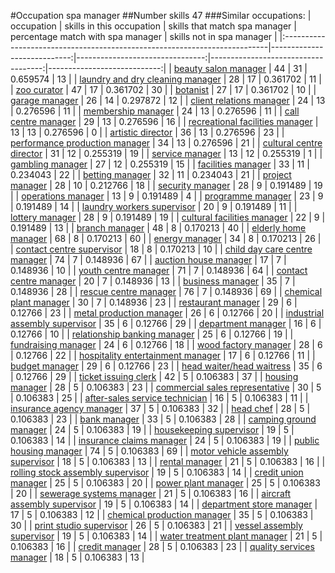 #Occupation spa manager
##Number skills 47
###Similar occupations:
| occupation                                                                |   skills in this occupation |   skills that match spa manager |   percentage match with spa manager |   skills not in spa manager |
|:--------------------------------------------------------------------------|----------------------------:|--------------------------------:|------------------------------------:|----------------------------:|
| [beauty salon manager](beauty_salon_manager.md)                           |                          44 |                              31 |                            0.659574 |                          13 |
| [laundry and dry cleaning manager](laundry_and_dry_cleaning_manager.md)   |                          28 |                              17 |                            0.361702 |                          11 |
| [zoo curator](zoo_curator.md)                                             |                          47 |                              17 |                            0.361702 |                          30 |
| [botanist](botanist.md)                                                   |                          27 |                              17 |                            0.361702 |                          10 |
| [garage manager](garage_manager.md)                                       |                          26 |                              14 |                            0.297872 |                          12 |
| [client relations manager](client_relations_manager.md)                   |                          24 |                              13 |                            0.276596 |                          11 |
| [membership manager](membership_manager.md)                               |                          24 |                              13 |                            0.276596 |                          11 |
| [call centre manager](call_centre_manager.md)                             |                          29 |                              13 |                            0.276596 |                          16 |
| [recreational facilities manager](recreational_facilities_manager.md)     |                          13 |                              13 |                            0.276596 |                           0 |
| [artistic director](artistic_director.md)                                 |                          36 |                              13 |                            0.276596 |                          23 |
| [performance production manager](performance_production_manager.md)       |                          34 |                              13 |                            0.276596 |                          21 |
| [cultural centre director](cultural_centre_director.md)                   |                          31 |                              12 |                            0.255319 |                          19 |
| [service manager](service_manager.md)                                     |                          13 |                              12 |                            0.255319 |                           1 |
| [gambling manager](gambling_manager.md)                                   |                          27 |                              12 |                            0.255319 |                          15 |
| [facilities manager](facilities_manager.md)                               |                          33 |                              11 |                            0.234043 |                          22 |
| [betting manager](betting_manager.md)                                     |                          32 |                              11 |                            0.234043 |                          21 |
| [project manager](project_manager.md)                                     |                          28 |                              10 |                            0.212766 |                          18 |
| [security manager](security_manager.md)                                   |                          28 |                               9 |                            0.191489 |                          19 |
| [operations manager](operations_manager.md)                               |                          13 |                               9 |                            0.191489 |                           4 |
| [programme manager](programme_manager.md)                                 |                          23 |                               9 |                            0.191489 |                          14 |
| [laundry workers supervisor](laundry_workers_supervisor.md)               |                          20 |                               9 |                            0.191489 |                          11 |
| [lottery manager](lottery_manager.md)                                     |                          28 |                               9 |                            0.191489 |                          19 |
| [cultural facilities manager](cultural_facilities_manager.md)             |                          22 |                               9 |                            0.191489 |                          13 |
| [branch manager](branch_manager.md)                                       |                          48 |                               8 |                            0.170213 |                          40 |
| [elderly home manager](elderly_home_manager.md)                           |                          68 |                               8 |                            0.170213 |                          60 |
| [energy manager](energy_manager.md)                                       |                          34 |                               8 |                            0.170213 |                          26 |
| [contact centre supervisor](contact_centre_supervisor.md)                 |                          18 |                               8 |                            0.170213 |                          10 |
| [child day care centre manager](child_day_care_centre_manager.md)         |                          74 |                               7 |                            0.148936 |                          67 |
| [auction house manager](auction_house_manager.md)                         |                          17 |                               7 |                            0.148936 |                          10 |
| [youth centre manager](youth_centre_manager.md)                           |                          71 |                               7 |                            0.148936 |                          64 |
| [contact centre manager](contact_centre_manager.md)                       |                          20 |                               7 |                            0.148936 |                          13 |
| [business manager](business_manager.md)                                   |                          35 |                               7 |                            0.148936 |                          28 |
| [rescue centre manager](rescue_centre_manager.md)                         |                          76 |                               7 |                            0.148936 |                          69 |
| [chemical plant manager](chemical_plant_manager.md)                       |                          30 |                               7 |                            0.148936 |                          23 |
| [restaurant manager](restaurant_manager.md)                               |                          29 |                               6 |                            0.12766  |                          23 |
| [metal production manager](metal_production_manager.md)                   |                          26 |                               6 |                            0.12766  |                          20 |
| [industrial assembly supervisor](industrial_assembly_supervisor.md)       |                          35 |                               6 |                            0.12766  |                          29 |
| [department manager](department_manager.md)                               |                          16 |                               6 |                            0.12766  |                          10 |
| [relationship banking manager](relationship_banking_manager.md)           |                          25 |                               6 |                            0.12766  |                          19 |
| [fundraising manager](fundraising_manager.md)                             |                          24 |                               6 |                            0.12766  |                          18 |
| [wood factory manager](wood_factory_manager.md)                           |                          28 |                               6 |                            0.12766  |                          22 |
| [hospitality entertainment manager](hospitality_entertainment_manager.md) |                          17 |                               6 |                            0.12766  |                          11 |
| [budget manager](budget_manager.md)                                       |                          29 |                               6 |                            0.12766  |                          23 |
| [head waiter/head waitress](head_waiter-head_waitress.md)                 |                          35 |                               6 |                            0.12766  |                          29 |
| [ticket issuing clerk](ticket_issuing_clerk.md)                           |                          42 |                               5 |                            0.106383 |                          37 |
| [housing manager](housing_manager.md)                                     |                          28 |                               5 |                            0.106383 |                          23 |
| [commercial sales representative](commercial_sales_representative.md)     |                          30 |                               5 |                            0.106383 |                          25 |
| [after-sales service technician](after-sales_service_technician.md)       |                          16 |                               5 |                            0.106383 |                          11 |
| [insurance agency manager](insurance_agency_manager.md)                   |                          37 |                               5 |                            0.106383 |                          32 |
| [head chef](head_chef.md)                                                 |                          28 |                               5 |                            0.106383 |                          23 |
| [bank manager](bank_manager.md)                                           |                          33 |                               5 |                            0.106383 |                          28 |
| [camping ground manager](camping_ground_manager.md)                       |                          24 |                               5 |                            0.106383 |                          19 |
| [housekeeping supervisor](housekeeping_supervisor.md)                     |                          19 |                               5 |                            0.106383 |                          14 |
| [insurance claims manager](insurance_claims_manager.md)                   |                          24 |                               5 |                            0.106383 |                          19 |
| [public housing manager](public_housing_manager.md)                       |                          74 |                               5 |                            0.106383 |                          69 |
| [motor vehicle assembly supervisor](motor_vehicle_assembly_supervisor.md) |                          18 |                               5 |                            0.106383 |                          13 |
| [rental manager](rental_manager.md)                                       |                          21 |                               5 |                            0.106383 |                          16 |
| [rolling stock assembly supervisor](rolling_stock_assembly_supervisor.md) |                          19 |                               5 |                            0.106383 |                          14 |
| [credit union manager](credit_union_manager.md)                           |                          25 |                               5 |                            0.106383 |                          20 |
| [power plant manager](power_plant_manager.md)                             |                          25 |                               5 |                            0.106383 |                          20 |
| [sewerage systems manager](sewerage_systems_manager.md)                   |                          21 |                               5 |                            0.106383 |                          16 |
| [aircraft assembly supervisor](aircraft_assembly_supervisor.md)           |                          19 |                               5 |                            0.106383 |                          14 |
| [department store manager](department_store_manager.md)                   |                          17 |                               5 |                            0.106383 |                          12 |
| [chemical production manager](chemical_production_manager.md)             |                          35 |                               5 |                            0.106383 |                          30 |
| [print studio supervisor](print_studio_supervisor.md)                     |                          26 |                               5 |                            0.106383 |                          21 |
| [vessel assembly supervisor](vessel_assembly_supervisor.md)               |                          19 |                               5 |                            0.106383 |                          14 |
| [water treatment plant manager](water_treatment_plant_manager.md)         |                          21 |                               5 |                            0.106383 |                          16 |
| [credit manager](credit_manager.md)                                       |                          28 |                               5 |                            0.106383 |                          23 |
| [quality services manager](quality_services_manager.md)                   |                          18 |                               5 |                            0.106383 |                          13 |
